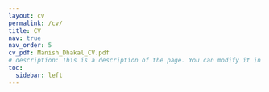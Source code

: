 ```yaml
---
layout: cv
permalink: /cv/
title: CV
nav: true
nav_order: 5
cv_pdf: Manish_Dhakal_CV.pdf
# description: This is a description of the page. You can modify it in '_pages/cv.md'. You can also change or remove the top pdf download button.
toc:
  sidebar: left
---
```

